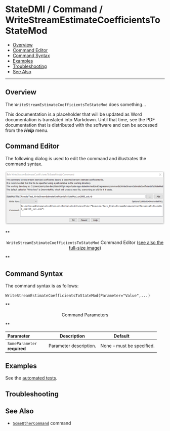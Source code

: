# StateDMI / Command / WriteStreamEstimateCoefficientsToStateMod #

* [Overview](#overview)
* [Command Editor](#command-editor)
* [Command Syntax](#command-syntax)
* [Examples](#examples)
* [Troubleshooting](#troubleshooting)
* [See Also](#see-also)

-------------------------

## Overview ##

The `WriteStreamEstimateCoefficientsToStateMod` does something...

This documentation is a placeholder that will be updated as Word documentation is translated into Markdown.
Until that time, see the PDF documentation that is distributed with the software and can be accessed
from the ***Help*** menu.

## Command Editor ##

The following dialog is used to edit the command and illustrates the command syntax.

![WriteStreamEstimateCoefficientsToStateMod](WriteStreamEstimateCoefficientsToStateMod.png)

**<p style="text-align: center;">
`WriteStreamEstimateCoefficientsToStateMod` Command Editor (<a href="../WriteStreamEstimateCoefficientsToStateMod.png">see also the full-size image</a>)
</p>**

## Command Syntax ##

The command syntax is as follows:

```text
WriteStreamEstimateCoefficientsToStateMod(Parameter="Value",...)
```
**<p style="text-align: center;">
Command Parameters
</p>**

| **Parameter**&nbsp;&nbsp;&nbsp;&nbsp;&nbsp;&nbsp;&nbsp;&nbsp;&nbsp;&nbsp;&nbsp;&nbsp; | **Description** | **Default**&nbsp;&nbsp;&nbsp;&nbsp;&nbsp;&nbsp;&nbsp;&nbsp;&nbsp;&nbsp; |
| --------------|-----------------|----------------- |
|`SomeParameter`<br>**required**|Parameter description.|None – must be specified.|

## Examples ##

See the [automated tests](https://github.com/OpenWaterFoundation/cdss-app-statedmi-main/tree/master/test/regression/commands/WriteStreamEstimateCoefficientsToStateMod).

## Troubleshooting ##

## See Also ##

* [`SomeOtherCommand`](../SomeOtherCommand/SomeOtherCommand) command
